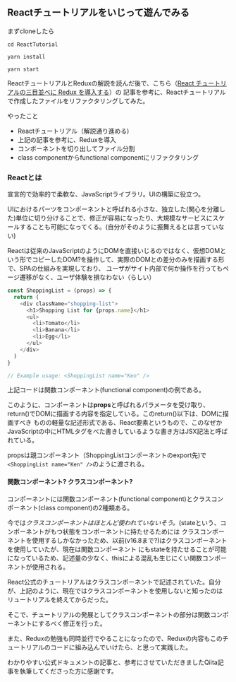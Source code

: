 ## Reactチュートリアルをいじって遊んでみる

まずcloneしたら

```
cd ReactTutorial
```
```
yarn install
```
```
yarn start
```

ReactチュートリアルとReduxの解説を読んだ後で、こちら（[React チュートリアルの三目並べに Redux を導入する](https://qiita.com/hey_cube/items/e20a0267c65b03937818)）の
記事を参考に、Reactチュートリアルで作成したファイルをリファクタリングしてみた。

やったこと

- Reactチュートリアル（解説通り進める)
- 上記の記事を参考に、Reduxを導入
- コンポーネントを切り出してファイル分割
- class componentからfunctional componentにリファクタリング

### Reactとは

宣言的で効率的で柔軟な、JavaScriptライブラリ。UIの構築に役立つ。

UIにおけるパーツをコンポーネントと呼ばれる小さな、独立した(関心を分離した)単位に切り分けることで、修正が容易になったり、大規模なサービスにスケールすることも可能になってくる。(自分がそのように振舞えるとは言っていない)

Reactは従来のJavaScriptのようにDOMを直接いじるのではなく、仮想DOMという形でコピーしたDOM?を操作して、実際のDOMとの差分のみを描画する形で、SPAの仕組みを実現しており、
ユーザがサイト内部で何か操作を行ってもページ遷移がなく、ユーザ体験を損なわない（らしい）

``` javascript
const ShoppingList = (props) => {
  return (
    <div className="shopping-list">
      <h1>Shopping List for {props.name}</h1>
      <ul>
        <li>Tomato</li>
        <li>Banana</li>
        <li>Egg</li>
      </ul>
    </div>
  )
}

// Example usage: <ShoppingList name="Ken" />
```
上記コードは関数コンポーネント(functional component)の例である。

このように、コンポーネントは**props**と呼ばれるパラメータを受け取り、return()でDOMに描画する内容を指定している。このreturn()以下は、DOMに描画すべき
ものの軽量な記述形式である、React要素というもので、このなぜかJavaScriptの中にHTMLタグをべた書きしているような書き方はJSX記法と呼ばれている。

propsは親コンポーネント（ShoppingListコンポーネントのexport先)で`<ShoppingList name="Ken" />`のように渡される。

#### 関数コンポーネント? クラスコンポーネント?

コンポーネントには関数コンポーネント(functional component)とクラスコンポーネント(class component)の2種類ある。

今では*クラスコンポーネントはほとんど使われていないそう。*(stateという、コンポーネントがもつ状態をコンポーネントに持たせるためには
クラスコンポーネントを使用するしかなかったため、以前(v16.8まで?)はクラスコンポーネントを使用していたが、現在は関数コンポーネント
にもstateを持たせることが可能になっているため、記述量の少なく、thisによる混乱も生じにくい関数コンポーネントが使用される。

React公式のチュートリアルはクラスコンポーネントで記述されていた。自分が、上記のように、現在ではクラスコンポーネントを使用しないと知ったのは
リュートリアルを終えてからだった。

そこで、チュートリアルの発展としてクラスコンポーネントの部分は関数コンポーネントにするべく修正を行った。

また、Reduxの勉強も同時並行でやることになったので、Reduxの内容もこのチュートリアルのコードに組み込んでいけたら、と思って実践した。

わかりやすい公式ドキュメントの記事と、参考にさせていただきましたQiita記事を執筆してくださった方に感謝です。






